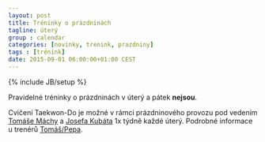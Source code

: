 ```yaml
---
layout: post
title: Tréninky o prázdninách
tagline: úterý
group : calendar
categories: [novinky, trenink, prazdniny]
tags : [trénink]
date: 2015-09-01 06:00:00+01:00 CEST
---
```

{% include JB/setup %}

Pravidelné tréninky o prázdninách v úterý a pátek **nejsou**.

Cvičení Taekwon-Do je možné v rámci prázdninového provozu pod vedením [Tomáše Máchy][1] a [Josefa Kubáta][2] 1x týdně každé úterý.
Podrobné informace u trenérů [Tomáš/Pepa](http://taekwondo-strancice.cz/treneri/).

[1]: http://taekwondo-strancice.cz/treneri/
[2]: http://taekwondo-strancice.cz/treneri/
